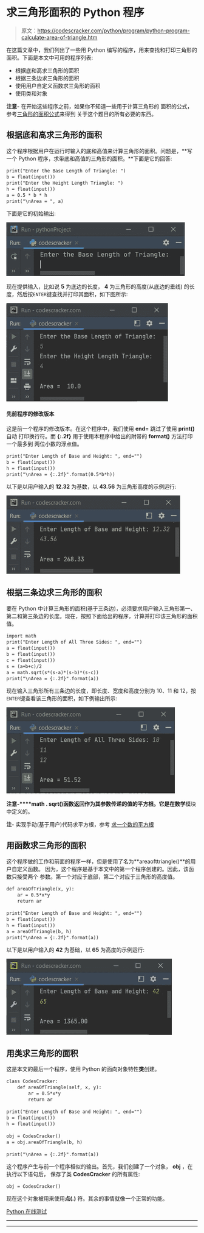 # 求三角形面积的 Python 程序

> 原文：<https://codescracker.com/python/program/python-program-calculate-area-of-triangle.htm>

在这篇文章中，我们列出了一些用 Python 编写的程序，用来查找和打印三角形的面积。下面是本文中可用的程序列表:

*   根据底和高求三角形的面积
*   根据三条边求三角形的面积
*   使用用户自定义函数求三角形的面积
*   使用类和对象

**注意-** 在开始这些程序之前，如果你不知道一些用于计算三角形的 面积的公式，参考[三角形的面积公式](/nonprog/area-perimeter-of-triangle.htm)来得到 关于这个题目的所有必要的东西。

## 根据底和高求三角形的面积

这个程序根据用户在运行时输入的底和高值来计算三角形的面积。问题是，**写一个 Python 程序，求带底和高值的三角形的面积。**下面是它的回答:

```
print("Enter the Base Length of Triangle: ")
b = float(input())
print("Enter the Height Length Triangle: ")
h = float(input())
a = 0.5 * b * h
print("\nArea = ", a)
```

下面是它的初始输出:

![calculate area of triangle python](img/dd9bb6e5ee8ae06acc5c95948f53c9a6.png)

现在提供输入，比如说 **5** 为底边的长度， **4** 为三角形的高度(从底边的垂线) 的长度，然后按`ENTER`键查找并打印其面积，如下图所示:

![area of triangle python](img/9772fc603fbaccfc513c410baf821a6f.png)

#### 先前程序的修改版本

这是前一个程序的修改版本。在这个程序中，我们使用 **end=** 跳过了使用 **print()** 自动 打印换行符。而 **{:.2f}** 用于使用本程序中给出的附带的 **format()** 方法打印一个最多到 两位小数的浮点值。

```
print("Enter Length of Base and Height: ", end="")
b = float(input())
h = float(input())
print("\nArea = {:.2f}".format(0.5*b*h))
```

以下是以用户输入的 **12.32** 为基数，以 **43.56** 为三角形高度的示例运行:

![python calculate area of triangle](img/1a4fa0094177d2f6f5f55ee244ed638f.png)

## 根据三条边求三角形的面积

要在 Python 中计算三角形的面积(基于三条边)，必须要求用户输入三角形第一、第二和第三条边的长度。现在，按照下面给出的程序，计算并打印该三角形的面积值。

```
import math
print("Enter Length of All Three Sides: ", end="")
a = float(input())
b = float(input())
c = float(input())
s = (a+b+c)/2
a = math.sqrt(s*(s-a)*(s-b)*(s-c))
print("\nArea = {:.2f}".format(a))
```

现在输入三角形所有三条边的长度，即长度、宽度和高度分别为 10、11 和 12，按`ENTER`键查看该三角形的面积，如下例输出所示:

![find area of triangle python](img/d94ed1a708bc1927f24d85d72dbac73c.png)

**注意-****math . sqrt()**函数返回作为其参数传递的值的平方根。它是在**数学**模块中定义的。

**注-** 实现手动(基于用户)代码求平方根，参考 [求一个数的平方根](/python/program/python-program-find-square-root.htm)

## 用函数求三角形的面积

这个程序做的工作和前面的程序一样，但是使用了名为**areaofttriangle()**的用户自定义函数。 因为，这个程序是基于本文中的第一个程序创建的。因此，该函数只接受两个 参数。第一个对应于底部，第二个对应于三角形的高度值。

```
def areaOfTriangle(x, y):
    ar = 0.5*x*y
    return ar

print("Enter Length of Base and Height: ", end="")
b = float(input())
h = float(input())
a = areaOfTriangle(b, h)
print("\nArea = {:.2f}".format(a))
```

以下是以用户输入的 **42** 为基础，以 **65** 为高度的示例运行:

![python area of triangle using function](img/a9c97ad4e78c6133bddeb978bb3f0650.png)

## 用类求三角形的面积

这是本文的最后一个程序，使用 Python 的面向对象特性**类**创建。

```
class CodesCracker:
    def areaOfTriangle(self, x, y):
        ar = 0.5*x*y
        return ar

print("Enter Length of Base and Height: ", end="")
b = float(input())
h = float(input())

obj = CodesCracker()
a = obj.areaOfTriangle(b, h)

print("\nArea = {:.2f}".format(a))
```

这个程序产生与前一个程序相似的输出。首先，我们创建了一个对象， **obj** ，在执行以下语句后， 保存了类 **CodesCracker** 的所有属性:

```
obj = CodesCracker()
```

现在这个对象被用来使用**点(.)** 符。其余的事情就像一个正常的功能。

[Python 在线测试](/exam/showtest.php?subid=10)

* * *

* * *